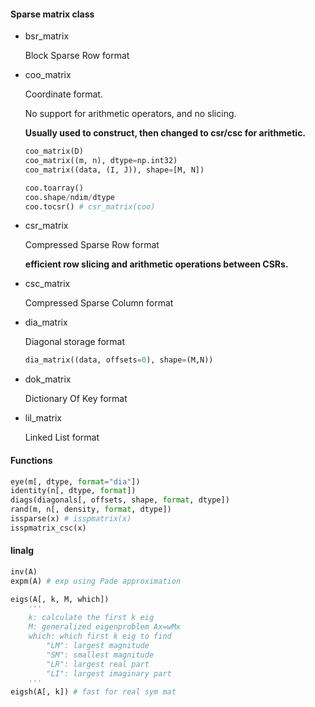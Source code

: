 #### Sparse matrix class

* bsr_matrix

  Block Sparse Row format

* coo_matrix

  Coordinate format. 

  No support for arithmetic operators, and no slicing.

  **Usually used to construct, then changed to csr/csc for arithmetic.**

  ```python
  coo_matrix(D)
  coo_matrix((m, n), dtype=np.int32)
  coo_matrix((data, (I, J)), shape=[M, N])
  
  coo.toarray()
  coo.shape/ndim/dtype
  coo.tocsr() # csr_matrix(coo)
  ```

* csr_matrix

  Compressed Sparse Row format

  **efficient row slicing and arithmetic operations between CSRs.**

* csc_matrix

  Compressed Sparse Column format

* dia_matrix

  Diagonal storage format

  ```python
  dia_matrix((data, offsets=0), shape=(M,N))
  ```

* dok_matrix

  Dictionary Of Key format

* lil_matrix

  Linked List format

#### Functions

```python
eye(m[, dtype, format="dia"])
identity(n[, dtype, format])
diags(diagonals[, offsets, shape, format, dtype])
rand(m, n[, density, format, dtype])
issparse(x) # isspmatrix(x)
isspmatrix_csc(x)
```

#### linalg

```python
inv(A)
expm(A) # exp using Pade approximation

eigs(A[, k, M, which])
	'''
	k: calculate the first k eig
	M: generalized eigenproblem Ax=wMx
	which: which first k eig to find
		"LM": largest magnitude
		"SM": smallest magnitude
		"LR": largest real part
		"LI": largest imaginary part
	'''
eigsh(A[, k]) # fast for real sym mat

```


